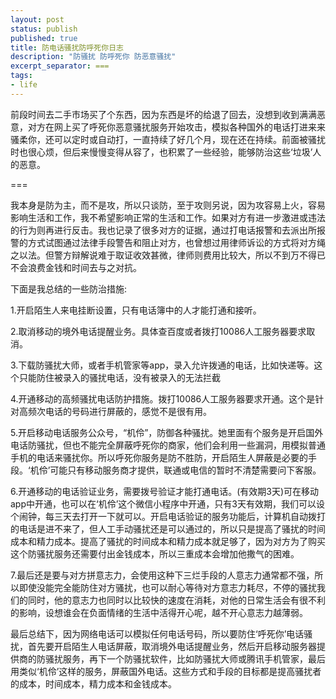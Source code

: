 ```yaml
---
layout: post
status: publish
published: true
title: 防电话骚扰防呼死你日志
description: "防骚扰 防呼死你 防恶意骚扰"
excerpt_separator: ===
tags:
- life
---
```


前段时间去二手市场买了个东西，因为东西是坏的给退了回去，没想到收到满满恶意，对方在网上买了呼死你恶意骚扰服务开始攻击，模拟各种国外的电话打进来来骚柔你，还可以定时或自动打，一直持续了好几个月，现在还在持续。前面被骚扰时也很心烦，但后来慢慢变得从容了，也积累了一些经验，能够防治这些‘垃圾’人的恶意。

===

我本身是防为主，而不是攻，所以只谈防，至于攻则另说，因为攻容易上火，容易影响生活和工作，我不希望影响正常的生活和工作。如果对方有进一步激进或违法的行为则再进行反击。我也记录了很多对方的证据，通过打电话报警和去派出所报警的方式试图通过法律手段警告和阻止对方，也曾想过用律师诉讼的方式将对方绳之以法。但警方辩解说难于取证收效甚微，律师则费用比较大，所以不到万不得已不会浪费金钱和时间去与之对抗。

下面是我总结的一些防治措施:

1.开启陌生人来电挂断设置，只有电话簿中的人才能打通和接听。

2.取消移动的境外电话提醒业务。具体查百度或者拨打10086人工服务器要求取消。

3.下载防骚扰大师，或者手机管家等app，录入允许拨通的电话，比如快递等。这个只能防住被录入的骚扰电话，没有被录入的无法拦截

4.开通移动的高频骚扰电话防护措施。拨打10086人工服务器要求开通。这个是针对高频次电话的号码进行屏蔽的，感觉不是很有用。

5.开启移动电话服务公众号，“机伶”，防御各种骚扰。她里面有个服务是开启国外电话防骚扰，但也不能完全屏蔽呼死你的商家，他们会利用一些漏洞，用模拟普通手机的电话来骚扰你。所以呼死你服务是防不胜防，开启陌生人屏蔽是必要的手段。‘机伶’可能只有移动服务商才提供，联通或电信的暂时不清楚需要问下客服。

6.开通移动的电话验证业务，需要拨号验证才能打通电话。(有效期3天)可在移动app中开通，也可以在‘机伶’这个微信小程序中开通，只有3天有效期，我们可以设个闹钟，每三天去打开一下就可以。开启电话验证的服务功能后，计算机自动拨打的电话是进不来了，但人工手动骚扰还是可以通过的，所以只是提高了骚扰的时间成本和精力成本。提高了骚扰的时间成本和精力成本就足够了，因为对方为了购买这个防骚扰服务还需要付出金钱成本，所以三重成本会增加他撒气的困难。

7.最后还是要与对方拼意志力，会使用这种下三烂手段的人意志力通常都不强，所以即使没能完全能防住对方骚扰，也可以耐心等待对方意志力耗尽，不停的骚扰我们的同时，他的意志力也同时以比较快的速度在消耗，对他的日常生活会有很不利的影响，设想谁会在负面情绪的生活中活得开心呢，越不开心意志力越薄弱。

最后总结下，因为网络电话可以模拟任何电话号码，所以要防住‘呼死你’电话骚扰，首先要开启陌生人电话屏蔽，取消境外电话提醒业务，然后开启移动服务器提供商的防骚扰服务，再下一个防骚扰软件，比如防骚扰大师或腾讯手机管家，最后用类似‘机伶’这样的服务，屏蔽国外电话。这些方式和手段的目标都是提高骚扰者的成本，时间成本，精力成本和金钱成本。


